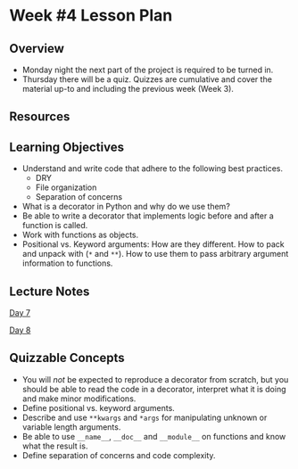 # Week #4 Lesson Plan

## Overview
- Monday night the next part of the project is required to be turned in.
- Thursday there will be a quiz. Quizzes are cumulative and cover the material up-to and including the previous week (Week 3).

## Resources

## Learning Objectives
- Understand and write code that adhere to the following best practices. 
  - DRY
  - File organization
  - Separation of concerns
- What is a decorator in Python and why do we use them?
- Be able to write a decorator that implements logic before and after a function is called.
- Work with functions as objects.
- Positional vs. Keyword arguments: How are they different. How to pack and unpack with (`*` and `**`). How to use them to pass arbitrary argument information to functions.
 
## Lecture Notes

[Day 7](../class_notes/07_decorators.md)

[Day 8](../class_notes/08_flask_soc.md)

## Quizzable Concepts

- You will _not_ be expected to reproduce a decorator from scratch, but you should be able to read the code in a decorator, interpret what it is doing and make minor modifications.
- Define positional vs. keyword arguments.
- Describe and use `**kwargs` and `*args` for manipulating unknown or variable length arguments.
- Be able to use `__name__`, `__doc__` and `__module__` on functions and know what the result is.
- Define separation of concerns and code complexity. 